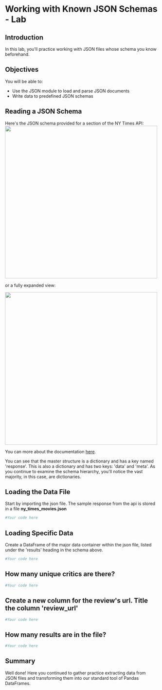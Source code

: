 
# Working with Known JSON Schemas - Lab

## Introduction
In this lab, you'll practice working with JSON files whose schema you know beforehand.

## Objectives
You will be able to:
* Use the JSON module to load and parse JSON documents
* Write data to predefined JSON schemas

## Reading a JSON Schema

Here's the JSON schema provided for a section of the NY Times API:
<img src="images/nytimes_movie_schema.png" width=500>

or a fully expanded view:

<img src="images/nytimes_movie_schema_detailed.png" width=500>

You can more about the documentation [here](https://developer.nytimes.com/docs/movie-reviews-api/1/routes/reviews/%7Btype%7D.json/get).

You can see that the master structure is a dictionary and has a key named 'response'. This is also a dictionary and has two keys: 'data' and 'meta'. As you continue to examine the schema hierarchy, you'll notice the vast majority, in this case, are dictionaries. 

## Loading the Data File

Start by importing the json file. The sample response from the api is stored in a file **ny_times_movies.json**


```python
#Your code here
```

## Loading Specific Data

Create a DataFrame of the major data container within the json file, listed under the 'results' heading in the schema above.


```python
#Your code here
```

## How many unique critics are there?


```python
#Your code here
```

## Create a new column for the review's url. Title the column 'review_url'


```python
#Your code here
```

## How many results are in the file?


```python
#Your code here
```

## Summary
Well done! Here you continued to gather practice extracting data from JSON files and transforming them into our standard tool of Pandas DataFrames.
